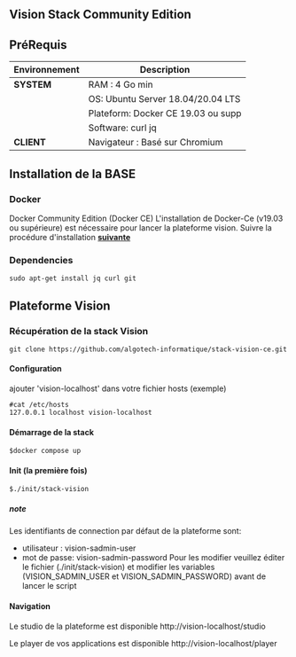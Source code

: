## Vision Stack Community Edition

## PréRequis
| Environnement | Description           |
| ------ | --------------------- |
| **SYSTEM**  | RAM : 4 Go min  |
|             | OS: Ubuntu Server 18.04/20.04 LTS |
|             | Plateform: Docker CE 19.03 ou supp |
|             | Software: curl jq |
| **CLIENT**  | Navigateur : Basé sur Chromium |

## Installation de la BASE
### Docker
Docker Community Edition (Docker CE)
L'installation de Docker-Ce (v19.03 ou supérieure) est nécessaire pour lancer la plateforme vision.
Suivre la procédure d'installation [**suivante**](https://docs.docker.com/install/linux/docker-ce/ubuntu/)
### Dependencies
```
sudo apt-get install jq curl git
```
## Plateforme Vision
### Récupération de la stack Vision
```
git clone https://github.com/algotech-informatique/stack-vision-ce.git
```
#### Configuration
ajouter 'vision-localhost' dans votre fichier hosts (exemple)

```
#cat /etc/hosts
127.0.0.1 localhost vision-localhost
```

#### Démarrage de la stack
```
$docker compose up
```
#### Init (la première fois)
```
$./init/stack-vision
```
##### note
Les identifiants de connection par défaut de la plateforme sont:
 - utilisateur : vision-sadmin-user 
 - mot de passe: vision-sadmin-password
Pour les modifier veuillez éditer le fichier (./init/stack-vision) et modifier les variables (VISION_SADMIN_USER et VISION_SADMIN_PASSWORD) avant de lancer le script
#### Navigation

Le studio de la plateforme est disponible http://vision-localhost/studio

Le player de vos applications est disponible http://vision-localhost/player

